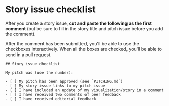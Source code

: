 # Story issue checklist

After you create a story issue, **cut and paste the following as the first comment** (but be sure to fill in the story title and pitch issue before you add the comment).

After the comment has been submitted, you'll be able to use the checkboxes interactively. When all the boxes are checked, you'll be able to send in a pull request.

    ## Story issue checklist
    
    My pitch was (use the number):
    
    - [ ] My pitch has been approved (see `PITCHING.md`)
    - [ ] My story issue links to my pitch issue
    - [ ] I have included an update of my visualization/story in a comment
    - [ ] I have received two comments of peer feedback
    - [ ] I have received editorial feedback